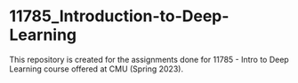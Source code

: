# 11785_Introduction-to-Deep-Learning
This repository is created for the assignments done for 11785 - Intro to Deep Learning course offered at CMU (Spring 2023).
